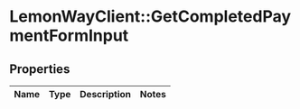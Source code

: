 # LemonWayClient::GetCompletedPaymentFormInput

## Properties
Name | Type | Description | Notes
------------ | ------------- | ------------- | -------------


